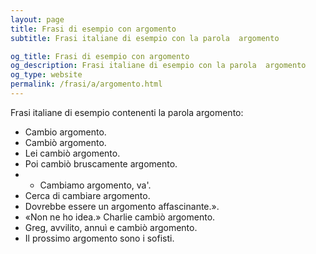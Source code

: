 ```yaml
---
layout: page
title: Frasi di esempio con argomento 
subtitle: Frasi italiane di esempio con la parola  argomento

og_title: Frasi di esempio con argomento 
og_description: Frasi italiane di esempio con la parola  argomento
og_type: website
permalink: /frasi/a/argomento.html
---
```


Frasi italiane di esempio contenenti la parola argomento:


- Cambio argomento.
- Cambiò argomento.
- Lei cambiò argomento.
- Poi cambiò bruscamente argomento.
- - Cambiamo argomento, va'.
- Cerca di cambiare argomento.
- Dovrebbe essere un argomento affascinante.».
- «Non ne ho idea.» Charlie cambiò argomento.
- Greg, avvilito, annuì e cambiò argomento.
- Il prossimo argomento sono i sofisti.
